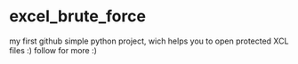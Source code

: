 # excel_brute_force
my first github
simple python project, wich helps you to open protected XCL files :)
follow for more :)
